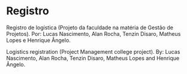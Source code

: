 # Registro
Registro de logística (Projeto da faculdade na matéria de Gestão de Projetos).
Por: Lucas Nascimento, Alan Rocha, Tenzin Disaro, Matheus Lopes e Henrique Ângelo.

Logistics registration (Project Management college project).
By: Lucas Nascimento, Alan Rocha, Tenzin Disaro, Matheus Lopes and Henrique Ângelo.
